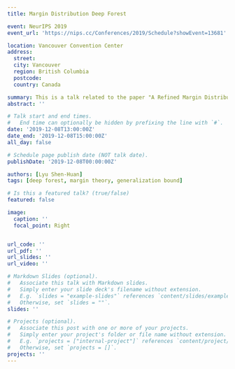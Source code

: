 ```yaml
---
title: Margin Distribution Deep Forest

event: NeurIPS 2019
event_url: 'https://nips.cc/Conferences/2019/Schedule?showEvent=13681'

location: Vancouver Convention Center
address:
  street: 
  city: Vancouver
  region: British Columbia
  postcode: 
  country: Canada

summary: This is a talk related to the paper "A Refined Margin Distribution Analysis for Forest Representation Learning".
abstract: ''

# Talk start and end times.
#   End time can optionally be hidden by prefixing the line with `#`.
date: '2019-12-08T13:00:00Z'
date_end: '2019-12-08T15:00:00Z'
all_day: false

# Schedule page publish date (NOT talk date).
publishDate: '2019-12-08T00:00:00Z'

authors: [Lyu Shen-Huan]
tags: [deep forest, margin theory, generalization bound]

# Is this a featured talk? (true/false)
featured: false

image:
  caption: ''
  focal_point: Right


url_code: ''
url_pdf: ''
url_slides: ''
url_video: ''

# Markdown Slides (optional).
#   Associate this talk with Markdown slides.
#   Simply enter your slide deck's filename without extension.
#   E.g. `slides = "example-slides"` references `content/slides/example-slides.md`.
#   Otherwise, set `slides = ""`.
slides: ''

# Projects (optional).
#   Associate this post with one or more of your projects.
#   Simply enter your project's folder or file name without extension.
#   E.g. `projects = ["internal-project"]` references `content/project/deep-learning/index.md`.
#   Otherwise, set `projects = []`.
projects: ''
---
```

